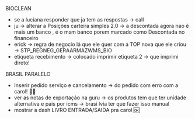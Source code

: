 BIOCLEAN
- se a luciana responder que ja tem as respostas → call
- ju → alterar a Posições carteira simples 2.0 → a descontada agora nao é mais um banco , é o msm banco porem marcado como Descontada no financeiro 
- erick → regra de negocio lá que ele quer com a TOP nova que ele criou → STP_REGNEG_GERAARMAZWMS_BIO 
- etiqueta recebimento → colocado imprimir etiqueta 2 → que imprimi direto!


BRASIL PARALELO
- Inserir pedido serviço e cancelamento → do pedido com erro com a carol! 🙏🆗
- ver as notas de exportação na guru → os produtos tem que ter unidade alternativa e pais por icms → brasi lvia ter que fazer isso manual
- mostrar a dash LIVRO ENTRADA/SAIDA pra carol 🆗
 